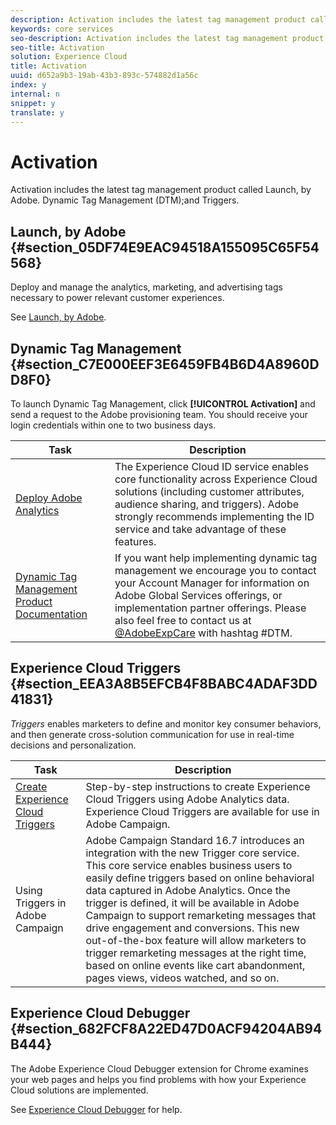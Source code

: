 ```yaml
---
description: Activation includes the latest tag management product called Launch, by Adobe. Dynamic Tag Management (DTM);and Triggers.
keywords: core services
seo-description: Activation includes the latest tag management product called Launch, by Adobe. Dynamic Tag Management (DTM);and Triggers.
seo-title: Activation
solution: Experience Cloud
title: Activation
uuid: d652a9b3-19ab-43b3-893c-574882d1a56c
index: y
internal: n
snippet: y
translate: y
---
```


# Activation

Activation includes the latest tag management product called Launch, by Adobe. Dynamic Tag Management (DTM);and Triggers.


## Launch, by Adobe {#section_05DF74E9EAC94518A155095C65F54568}

Deploy and manage the analytics, marketing, and advertising tags necessary to power relevant customer experiences. 

See [Launch, by Adobe](https://marketing.adobe.com/resources/help/en_US/experience-cloud/launch/). 

## Dynamic Tag Management {#section_C7E000EEF3E6459FB4B6D4A8960DD8F0}

To launch Dynamic Tag Management, click **[!UICONTROL  Activation]** and send a request to the Adobe provisioning team. You should receive your login credentials within one to two business days. 

| Task | Description |
|---|---|
| [Deploy Adobe Analytics](https://marketing.adobe.com/resources/help/en_US/analytics/getting-started/add-adobe-analytics-dtm-tool.html) | The Experience Cloud ID service enables core functionality across Experience Cloud solutions (including customer attributes, audience sharing, and triggers). Adobe strongly recommends implementing the ID service and take advantage of these features. |
| [Dynamic Tag Management Product Documentation](https://marketing.adobe.com/resources/help/en_US/dtm/) | If you want help implementing dynamic tag management we encourage you to contact your Account Manager for information on Adobe Global Services offerings, or implementation partner offerings. Please also feel free to contact us at [@AdobeExpCare](http://twitter.com/AdobeExpCare) with hashtag #DTM. |
 

## Experience Cloud Triggers {#section_EEA3A8B5EFCB4F8BABC4ADAF3DD41831}

*Triggers* enables marketers to define and monitor key consumer behaviors, and then generate cross-solution communication for use in real-time decisions and personalization. 

| Task | Description |
|---|---|
| [Create Experience Cloud Triggers](../activation/triggers.md) | Step-by-step instructions to create Experience Cloud Triggers using Adobe Analytics data. Experience Cloud Triggers are available for use in Adobe Campaign. |
| Using Triggers in Adobe Campaign | Adobe Campaign Standard 16.7 introduces an integration with the new Trigger core service. This core service enables business users to easily define triggers based on online behavioral data captured in Adobe Analytics. Once the trigger is defined, it will be available in Adobe Campaign to support remarketing messages that drive engagement and conversions. This new out-of-the-box feature will allow marketers to trigger remarketing messages at the right time, based on online events like cart abandonment, pages views, videos watched, and so on. |

## Experience Cloud Debugger {#section_682FCF8A22ED47D0ACF94204AB94B444}

The Adobe Experience Cloud Debugger extension for Chrome examines your web pages and helps you find problems with how your Experience Cloud solutions are implemented. 

See [Experience Cloud Debugger](https://marketing.adobe.com/resources/help/en_US/experience-cloud-debugger/) for help. 
